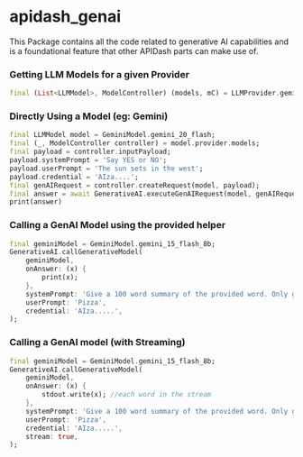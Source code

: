 # apidash_genai
This Package contains all the code related to generative AI capabilities and is a foundational feature that other APIDash parts can make use of.

### Getting LLM Models for a given Provider
```dart
final (List<LLMModel>, ModelController) (models, mC) = LLMProvider.gemini.models;
```

### Directly Using a Model (eg: Gemini)
```dart
final LLMModel model = GeminiModel.gemini_20_flash;
final (_, ModelController controller) = model.provider.models;
final payload = controller.inputPayload;
payload.systemPrompt = 'Say YES or NO';
payload.userPrompt = 'The sun sets in the west';
payload.credential = 'AIza....';
final genAIRequest = controller.createRequest(model, payload);
final answer = await GenerativeAI.executeGenAIRequest(model, genAIRequest);
print(answer)
```

### Calling a GenAI Model using the provided helper
```dart
final geminiModel = GeminiModel.gemini_15_flash_8b;
GenerativeAI.callGenerativeModel(
    geminiModel,
    onAnswer: (x) {
        print(x);
    },
    systemPrompt: 'Give a 100 word summary of the provided word. Only give the answer',
    userPrompt: 'Pizza',
    credential: 'AIza.....',
);
```

### Calling a GenAI model (with Streaming)
```dart
final geminiModel = GeminiModel.gemini_15_flash_8b;
GenerativeAI.callGenerativeModel(
    geminiModel,
    onAnswer: (x) {
        stdout.write(x); //each word in the stream
    },
    systemPrompt: 'Give a 100 word summary of the provided word. Only give the answer',
    userPrompt: 'Pizza',
    credential: 'AIza.....',
    stream: true,
);
```